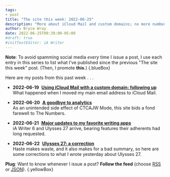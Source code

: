 ```yaml
---
tags:
- post
title: "The site this week: 2022-06-25"
description: "More about iCloud Mail and custom domains; no more numbers; updated writing apps."
author: Bryce Wray
date: 2022-06-25T09:39:00-05:00
#draft: true
#initTextEditor: iA Writer
---
```


**Note**: To avoid spamming social media *every* time I issue a post, I use each entry in this series to list what I've published since the previous "The site this week" post. (Then, I promote **this**.)
{.blueBox}

Here are my posts from this past week . . .

- <span class="sansSerif"><strong class="pokey">2022-06-19</strong>&nbsp;&nbsp;[**Using iCloud Mail with a custom domain: following up**](/posts/2022/06/using-icloud-mail-custom-domain-following-up/)</span>\
What happened when I moved my main email address to iCloud Mail.

- <span class="sansSerif"><strong class="pokey">2022-06-20</strong>&nbsp;&nbsp;[**A goodbye to analytics**](/posts/2022/06/goodbye-analytics/)</span>\
As an unintended side effect of CTCAJW Mode, this site bids a fond farewell to The Numbers.

- <span class="sansSerif"><strong class="pokey">2022-06-21</strong>&nbsp;&nbsp;[**Major updates to my favorite writing apps**](/posts/2022/06/major-updates-my-favorite-writing-apps/)</span>\
iA Writer 6 and Ulysses 27 arrive, bearing features their adherents had long requested.

- <span class="sansSerif"><strong class="pokey">2022-06-22</strong>&nbsp;&nbsp;[**Ulysses 27: a correction**](/posts/2022/06/ulysses-27-correction/)</span>\
Haste makes waste, and it also makes for a bad summary, so here are some corrections to what I wrote yesterday about Ulysses 27.

**Plug**: Want to know whenever I issue a post? **Follow the feed** (choose [RSS](/index.xml) or [JSON](/index.json)).
{.yellowBox}
